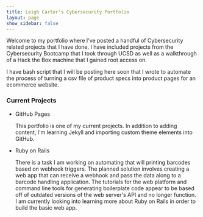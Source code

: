 ```yaml
---
title: Leigh Carter's Cybersecurity Portfolio
layout: page
show_sidebar: false
---
```


Welcome to my portfolio where I've posted a handful of Cybersecurity related projects that I have done. I have included projects from the Cybersecurity Bootcamp that I took through UCSD as well as a walkthrough of a Hack the Box machine that I gained root access on.

I have bash script that I will be posting here soon that I wrote to automate the process of turning a csv file of product specs into product pages for an ecommerce website.

### Current Projects
- GitHub Pages

  This portfolio is one of my current projects. In addition to adding content, I'm learning Jekyll and importing custom theme elements into GitHub.
  
- Ruby on Rails

  There is a task I am working on automating that will printing barcodes based on webhook triggers. The planned solution involves creating a web app that can receive a webhook and pass the data along to a barcode handling application. The tutorials for the web platform and command line tools for generating boilerplate code appear to be based off of outdated versions of the web server's API and no longer function. I am currently looking into learning more about Ruby on Rails in order to build the basic web app.   

